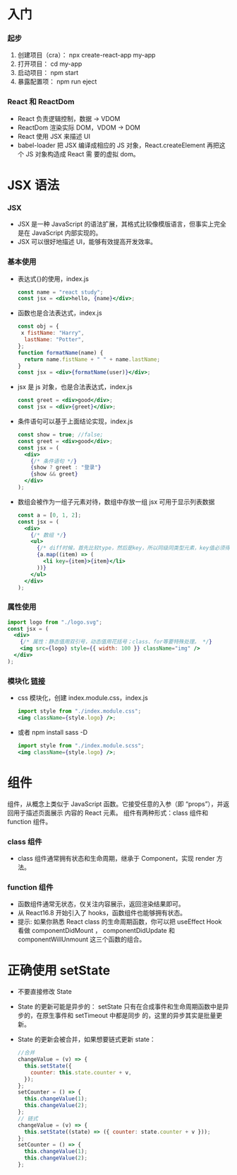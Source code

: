 # 入门

### 起步

1. 创建项⽬（cra）： npx create-react-app my-app
2. 打开项⽬： cd my-app
3. 启动项⽬： npm start
4. 暴露配置项： npm run eject

### React 和 ReactDom

- React 负责逻辑控制，数据 -> VDOM
- ReactDom 渲染实际 DOM，VDOM -> DOM
- React 使⽤ JSX 来描述 UI
- babel-loader 把 JSX 编译成相应的 JS 对象，React.createElement 再把这个 JS 对象构造成 React 需
  要的虚拟 dom。

# JSX 语法

### JSX

- JSX 是⼀种 JavaScript 的语法扩展，其格式⽐较像模版语⾔，但事实上完全是在 JavaScript 内部实现的。
- JSX 可以很好地描述 UI，能够有效提⾼开发效率。

### 基本使用

- 表达式{}的使⽤，index.js

  ```jsx
  const name = "react study";
  const jsx = <div>hello, {name}</div>;
  ```

- 函数也是合法表达式，index.js

  ```jsx
  const obj = {
   x fistName: "Harry",
    lastName: "Potter",
  };
  function formatName(name) {
    return name.fistName + " " + name.lastName;
  }
  const jsx = <div>{formatName(user)}</div>;
  ```

- jsx 是 js 对象，也是合法表达式，index.js
  ```jsx
  const greet = <div>good</div>;
  const jsx = <div>{greet}</div>;
  ```
- 条件语句可以基于上⾯结论实现，index.js
  ```jsx
  const show = true; //false;
  const greet = <div>good</div>;
  const jsx = (
    <div>
      {/* 条件语句 */}
      {show ? greet : "登录"}
      {show && greet}
    </div>
  );
  ```
- 数组会被作为⼀组⼦元素对待，数组中存放⼀组 jsx 可⽤于显示列表数据
  ```jsx
  const a = [0, 1, 2];
  const jsx = (
    <div>
      {/* 数组 */}
      <ul>
        {/* diff时候，⾸先⽐较type，然后是key，所以同级同类型元素，key值必须得 唯⼀ */}
        {a.map((item) => (
          <li key={item}>{item}</li>
        ))}
      </ul>
    </div>
  );
  ```

### 属性使用

```jsx
import logo from "./logo.svg";
const jsx = (
  <div>
    {/* 属性：静态值⽤双引号，动态值⽤花括号；class、for等要特殊处理。 */}
    <img src={logo} style={{ width: 100 }} className="img" />
  </div>
);
```

### 模块化 [链接](http://www.ruanyifeng.com/blog/2016/06/css_modules.html)

- css 模块化，创建 index.module.css，index.js

  ```jsx
  import style from "./index.module.css";
  <img className={style.logo} />;
  ```

- 或者 npm install sass -D

  ```jsx
  import style from "./index.module.scss";
  <img className={style.logo} />;
  ```

# 组件

组件，从概念上类似于 JavaScript 函数。它接受任意的⼊参（即 “props”），并返回⽤于描述⻚⾯展示
内容的 React 元素。
组件有两种形式：class 组件和 function 组件。

### class 组件

- class 组件通常拥有状态和⽣命周期，继承于 Component，实现 render ⽅法。

### function 组件

- 函数组件通常⽆状态，仅关注内容展示，返回渲染结果即可。
- 从 React16.8 开始引⼊了 hooks，函数组件也能够拥有状态。
- 提示: 如果你熟悉 React class 的⽣命周期函数，你可以把 useEffect Hook 看做
  componentDidMount ， componentDidUpdate 和 componentWillUnmount 这三个函数的组合。

# 正确使⽤ setState

- 不要直接修改 State
- State 的更新可能是异步的： setState 只有在合成事件和⽣命周期函数中是异步的，在原⽣事件和 setTimeout 中都是同步
  的，这⾥的异步其实是批量更新。
- State 的更新会被合并，如果想要链式更新 state：

  ```js
  //合并
  changeValue = (v) => {
    this.setState({
      counter: this.state.counter + v,
    });
  };
  setCounter = () => {
    this.changeValue(1);
    this.changeValue(2);
  };
  // 链式
  changeValue = (v) => {
    this.setState((state) => ({ counter: state.counter + v }));
  };
  setCounter = () => {
    this.changeValue(1);
    this.changeValue(2);
  };
  ```
